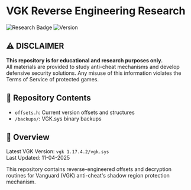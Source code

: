 # VGK Reverse Engineering Research

![Research Badge](https://img.shields.io/badge/Purpose-Research%20Only-red)
![Version](https://img.shields.io/badge/VGK-1.17.4.2-blue)


## ⚠️ DISCLAIMER
**This repository is for educational and research purposes only.**  
All materials are provided to study anti-cheat mechanisms and develop defensive security solutions. Any misuse of this information violates the Terms of Service of protected games.


## 📁 Repository Contents
- `offsets.h`: Current version offsets and structures
- `/backups/`: VGK.sys binary backups

## 📌 Overview
 
Latest VGK Version: `vgk 1.17.4.2/vgk.sys`  
Last Updated: 11-04-2025

This repository contains reverse-engineered offsets and decryption routines for Vanguard (VGK) anti-cheat's shadow region protection mechanism.
 